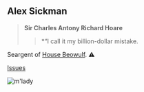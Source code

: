 ## Alex Sickman

> **Sir Charles Antony Richard Hoare**
>> *“I call it my billion-dollar mistake.

Seargent of [House Beowulf](/f/beowulf). :warning:



[Issues][issues]


![m'lady](https://i.imgur.com/v8IVDka.jpg)


 [issues]:    https://github.com/grantwinney/BlogCodeSamples/issues
